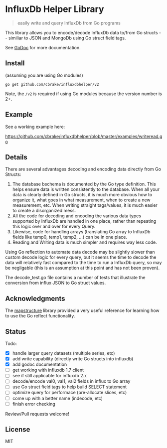 # InfluxDb Helper Library

> easily write and query InfluxDb from Go programs

This library allows you to encode/decode InfluxDb data to/from
Go structs -- similiar to JSON and MongoDb using Go struct field tags.

See [GoDoc](https://godoc.org/github.com/cbrake/influxdbhelper) for more documentation.

## Install

(assuming you are using Go modules)

```
go get github.com/cbrake/influxdbhelper/v2
```

Note, the `/v2` is required if using Go modules because the version number is 2+.

## Example

See a working example here:

https://github.com/cbrake/influxdbhelper/blob/master/examples/writeread.go

## Details

There are several advantages decoding and encoding data directly from Go
Structs:

1. The database bschema is documented by the Go type definition. This helps ensure
   data is written consistently to the database. When all your data is clearly
   defined in Go structs, it is much more obvious how to organize it, what goes
   in what measurement, when to create a new measurement, etc. When writing
   straight tags/values, it is much easier to create a disorganized mess.
1. All the code for decoding and encoding the various data types supported
   by InfluxDb are handled in one place, rather than repeating this logic over
   and over for every Query.
1. Likewise, code for handling arrays (translating Go array to InfluxDb fields
   like temp0, temp1, temp2, ...) can be in one place.
1. Reading and Writing data is much simpler and requires way less code.

Using Go reflection to automate data decode may be slightly slower
than custom decode logic for every query, but it seems the time to decode the
data will relatively fast compared to the time to run a InfluxDb query, so
may be negligable (this is an assumption at this point and has not been
proven).

The decode_test.go file contains a number of tests that illustrate the
conversion from influx JSON to Go struct values.

## Acknowledgments

The [mapstructure](https://github.com/mitchellh/mapstructure)
library provided a very useful reference for learning how to
use the Go reflect functionality.

## Status

Todo:

- [x] handle larger query datasets (multiple series, etc)
- [x] add write capability (directly write Go structs into influxdb)
- [x] add godoc documentation
- [ ] get working with influxdb 1.7 client
- [ ] see if still applicable for influxdb 2.x
- [ ] decode/encode val0, val1, val2 fields in influx to Go array
- [ ] use Go struct field tags to help build SELECT statement
- [ ] optimize query for performace (pre-allocate slices, etc)
- [ ] come up with a better name (indecode, etc)
- [ ] finish error checking

Review/Pull requests welcome!

## License

MIT
